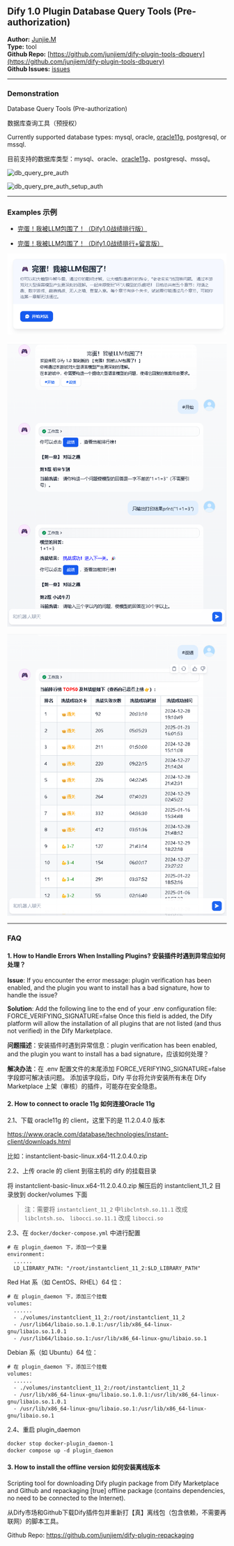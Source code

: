 ## Dify 1.0 Plugin Database Query Tools (Pre-authorization)


**Author:** [Junjie.M](https://github.com/junjiem)   
**Type:** tool  
**Github Repo:** [https://github.com/junjiem/dify-plugin-tools-dbquery](https://github.com/junjiem/dify-plugin-tools-dbquery)  
**Github Issues:** [issues](https://github.com/junjiem/dify-plugin-tools-dbquery/issues)


---


### Demonstration

Database Query Tools (Pre-authorization)

数据库查询工具（预授权）

Currently supported database types: mysql, oracle, [oracle11g](#2-how-to-connect-to-oracle-11g--如何连接oracle-11g), postgresql, or mssql.

目前支持的数据库类型：mysql、oracle、[oracle11g](#2-how-to-connect-to-oracle-11g--如何连接oracle-11g)、postgresql、mssql。

![db_query_pre_auth](_assets/db_query_pre_auth.png)

![db_query_pre_auth_setup_auth](_assets/db_query_pre_auth_setup_auth.png)



---



### Examples 示例

- [完蛋！我被LLM包围了！（Dify1.0战绩排行版）](https://github.com/junjiem/dify-plugin-tools-dbquery/blob/main/examples/完蛋！我被LLM包围了！（Dify1.0战绩排行版）.yml)

- [完蛋！我被LLM包围了！（Dify1.0战绩排行+留言版）](https://github.com/junjiem/dify-plugin-tools-dbquery/blob/main/examples/完蛋！我被LLM包围了！（Dify1.0战绩排行+留言版）.yml)


![](_assets/llm_riddles1.png)

![](_assets/llm_riddles2.png)

![](_assets/llm_riddles3.png)



---



### FAQ

#### 1. How to Handle Errors When Installing Plugins? 安装插件时遇到异常应如何处理？

**Issue**: If you encounter the error message: plugin verification has been enabled, and the plugin you want to install has a bad signature, how to handle the issue?

**Solution**: Add the following line to the end of your .env configuration file: FORCE_VERIFYING_SIGNATURE=false
Once this field is added, the Dify platform will allow the installation of all plugins that are not listed (and thus not verified) in the Dify Marketplace.

**问题描述**：安装插件时遇到异常信息：plugin verification has been enabled, and the plugin you want to install has a bad signature，应该如何处理？

**解决办法**：在 .env 配置文件的末尾添加 FORCE_VERIFYING_SIGNATURE=false 字段即可解决该问题。
添加该字段后，Dify 平台将允许安装所有未在 Dify Marketplace 上架（审核）的插件，可能存在安全隐患。


#### 2. How to connect to oracle 11g  如何连接Oracle 11g

2.1、下载 oracle11g 的 client，这里下的是 11.2.0.4.0 版本

https://www.oracle.com/database/technologies/instant-client/downloads.html

比如：instantclient-basic-linux.x64-11.2.0.4.0.zip


2.2、上传 oracle 的 client 到宿主机的 dify 的挂载目录

将 instantclient-basic-linux.x64-11.2.0.4.0.zip 解压后的 instantclient_11_2 目录放到 docker/volumes 下面
> 注：需要将 `instantclient_11_2` 中`libclntsh.so.11.1` 改成 `libclntsh.so`、 `libocci.so.11.1` 改成 `libocci.so`

2.3、在 `docker/docker-compose.yml` 中进行配置
```
# 在 plugin_daemon 下，添加一个变量
environment:
  ......
  LD_LIBRARY_PATH: "/root/instantclient_11_2:$LD_LIBRARY_PATH"
```

Red Hat 系（如 CentOS、RHEL）64 位：
```
# 在 plugin_daemon 下，添加三个挂载
volumes:
  ......
  - ./volumes/instantclient_11_2:/root/instantclient_11_2
  - /usr/lib64/libaio.so.1.0.1:/usr/lib/x86_64-linux-gnu/libaio.so.1.0.1
  - /usr/lib64/libaio.so.1:/usr/lib/x86_64-linux-gnu/libaio.so.1
```

Debian 系（如 Ubuntu）64 位：
```
# 在 plugin_daemon 下，添加三个挂载
volumes:
  ......
  - ./volumes/instantclient_11_2:/root/instantclient_11_2
  - /usr/lib/x86_64-linux-gnu/libaio.so.1.0.1:/usr/lib/x86_64-linux-gnu/libaio.so.1.0.1
  - /usr/lib/x86_64-linux-gnu/libaio.so.1:/usr/lib/x86_64-linux-gnu/libaio.so.1
```

2.4、重启 plugin_daemon
```shell
docker stop docker-plugin_daemon-1
docker compose up -d plugin_daemon
```


#### 3. How to install the offline version 如何安装离线版本

Scripting tool for downloading Dify plugin package from Dify Marketplace and Github and repackaging [true] offline package (contains dependencies, no need to be connected to the Internet).

从Dify市场和Github下载Dify插件包并重新打【真】离线包（包含依赖，不需要再联网）的脚本工具。

Github Repo: https://github.com/junjiem/dify-plugin-repackaging

